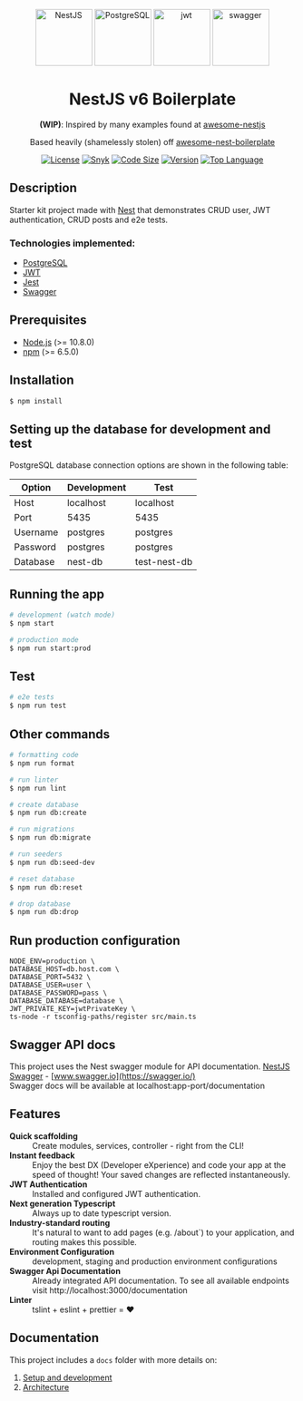 <p align="center">
    <img width="100" height="100" src="https://d33wubrfki0l68.cloudfront.net/49c2be6f2607b5c12dd27f8ecc8521723447975d/f05c5/logo-small.cbbeba89.svg" alt="NestJS">
    <img width="100" height="100" src="https://upload.wikimedia.org/wikipedia/commons/2/29/Postgresql_elephant.svg" alt="PostgreSQL">
    <img width="100" height="100" src="https://jwt.io/img/pic_logo.svg" alt="jwt">
    <img width="100" height="100" src="https://upload.wikimedia.org/wikipedia/commons/a/ab/Swagger-logo.png" alt="swagger">
</p>

<h1 align="center">
    NestJS v6 Boilerplate
</h1>
  
<p align="center">
  <strong>(WIP)</strong>: Inspired by many examples found at <a href="https://github.com/juliandavidmr/awesome-nestjs">awesome-nestjs</a><br/>
  <p align="center">
      Based heavily (shamelessly stolen) off <a href="https://github.com/NarHakobyan/awesome-nest-boilerplate">awesome-nest-boilerplate</a>
  </p>
</p>

<p align="center">
<a href="https://img.shields.io/github/license/p-mcgowan/nestjs-boilerplate?style=flat-square" target="_blank"><img src="https://img.shields.io/github/license/p-mcgowan/nestjs-boilerplate?style=flat-square" alt="License"/></a>
<a href="https://img.shields.io/snyk/vulnerabilities/github/p-mcgowan/nestjs-boilerplate?style=flat-square" target="_blank"><img src="https://img.shields.io/snyk/vulnerabilities/github/p-mcgowan/nestjs-boilerplate?style=flat-square" alt="Snyk"/></a>
<a href="https://img.shields.io/github/languages/code-size/p-mcgowan/nestjs-boilerplate?style=flat-square" target="_blank"><img src="https://img.shields.io/github/languages/code-size/p-mcgowan/nestjs-boilerplate?style=flat-square" alt="Code Size"/></a>
<a href="https://img.shields.io/github/package-json/v/p-mcgowan/nestjs-boilerplate?style=flat-square" target="_blank"><img src="https://img.shields.io/github/package-json/v/p-mcgowan/nestjs-boilerplate?style=flat-square" alt="Version"/></a>
<a href="https://img.shields.io/github/languages/top/p-mcgowan/nestjs-boilerplate?style=flat-square" target="_blank"><img src="https://img.shields.io/github/languages/top/p-mcgowan/nestjs-boilerplate?style=flat-square" alt="Top Language"/></a>
<!-- <a href="https://img.shields.io/codacy/grade/uuid?style=flat-square" target="_blank"><img src="https://img.shields.io/codacy/grade/uuid?style=flat-square" alt="Codacity Code Quality"/></a> -->
</p>

## Description

Starter kit project made with [Nest](https://github.com/nestjs/nest) that demonstrates CRUD user, JWT authentication, CRUD posts and e2e tests.

### Technologies implemented:

-   [PostgreSQL](https://www.postgresql.org/)
-   [JWT](https://jwt.io/)
-   [Jest](https://jestjs.io/)
-   [Swagger](https://swagger.io/)

## Prerequisites

-   [Node.js](https://nodejs.org/) (>= 10.8.0)
-   [npm](https://www.npmjs.com/) (>= 6.5.0)

## Installation

```bash
$ npm install
```

## Setting up the database for development and test

PostgreSQL database connection options are shown in the following table:

| Option   | Development | Test         |
| -------- | ----------- | ------------ |
| Host     | localhost   | localhost    |
| Port     | 5435        | 5435         |
| Username | postgres    | postgres     |
| Password | postgres    | postgres     |
| Database | nest-db     | test-nest-db |

## Running the app

```bash
# development (watch mode)
$ npm start

# production mode
$ npm run start:prod
```

## Test

```bash
# e2e tests
$ npm run test
```

## Other commands

```bash
# formatting code
$ npm run format

# run linter
$ npm run lint

# create database
$ npm run db:create

# run migrations
$ npm run db:migrate

# run seeders
$ npm run db:seed-dev

# reset database
$ npm run db:reset

# drop database
$ npm run db:drop

```

## Run production configuration

```
NODE_ENV=production \
DATABASE_HOST=db.host.com \
DATABASE_PORT=5432 \
DATABASE_USER=user \
DATABASE_PASSWORD=pass \
DATABASE_DATABASE=database \
JWT_PRIVATE_KEY=jwtPrivateKey \
ts-node -r tsconfig-paths/register src/main.ts
```

## Swagger API docs

This project uses the Nest swagger module for API documentation. [NestJS Swagger](https://github.com/nestjs/swagger) - [www.swagger.io](https://swagger.io/)  
Swagger docs will be available at localhost:app-port/documentation

## Features

<dl>
  <dt><b>Quick scaffolding</b></dt>
  <dd>Create modules, services, controller - right from the CLI!</dd>

  <dt><b>Instant feedback</b></dt>
  <dd>Enjoy the best DX (Developer eXperience) and code your app at the speed of thought! Your saved changes are reflected instantaneously.</dd>

  <dt><b>JWT Authentication</b></dt>
  <dd>Installed and configured JWT authentication.</dd>

  <dt><b>Next generation Typescript</b></dt>
  <dd>Always up to date typescript version.</dd>

  <dt><b>Industry-standard routing</b></dt>
  <dd>It's natural to want to add pages (e.g. /about`) to your application, and routing makes this possible.</dd>

  <dt><b>Environment Configuration</b></dt>
  <dd>development, staging and production environment configurations</dd>

  <dt><b>Swagger Api Documentation</b></dt>
  <dd>Already integrated API documentation. To see all available endpoints visit http://localhost:3000/documentation</dd>

  <dt><b>Linter</b></dt>  
  <dd>tslint + eslint + prettier = ❤️</dd>
</dl>

## Documentation

This project includes a `docs` folder with more details on:

1.  [Setup and development](./docs/development.html#first-time-setup)
1.  [Architecture](./docs/architecture.html)
